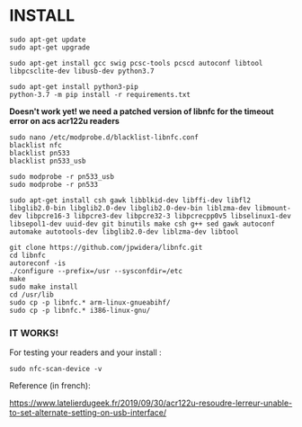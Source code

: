 
# INSTALL

```
sudo apt-get update
sudo apt-get upgrade

sudo apt-get install gcc swig pcsc-tools pcscd autoconf libtool libpcsclite-dev libusb-dev python3.7

sudo apt-get install python3-pip
python-3.7 -m pip install -r requirements.txt
```

**Doesn't work yet! we need a patched version of libnfc for the timeout error on acs acr122u readers**

```
sudo nano /etc/modprobe.d/blacklist-libnfc.conf
blacklist nfc
blacklist pn533
blacklist pn533_usb

sudo modprobe -r pn533_usb
sudo modprobe -r pn533
```

```
sudo apt-get install csh gawk libblkid-dev libffi-dev libfl2 libglib2.0-bin libglib2.0-dev libglib2.0-dev-bin liblzma-dev libmount-dev libpcre16-3 libpcre3-dev libpcre32-3 libpcrecpp0v5 libselinux1-dev libsepol1-dev uuid-dev git binutils make csh g++ sed gawk autoconf automake autotools-dev libglib2.0-dev liblzma-dev libtool 

git clone https://github.com/jpwidera/libnfc.git
cd libnfc
autoreconf -is
./configure --prefix=/usr --sysconfdir=/etc
make
sudo make install
cd /usr/lib
sudo cp -p libnfc.* arm-linux-gnueabihf/
sudo cp -p libnfc.* i386-linux-gnu/
```

### **IT WORKS!**


For testing your readers and your install : 

``sudo nfc-scan-device -v``

Reference (in french): 

https://www.latelierdugeek.fr/2019/09/30/acr122u-resoudre-lerreur-unable-to-set-alternate-setting-on-usb-interface/
